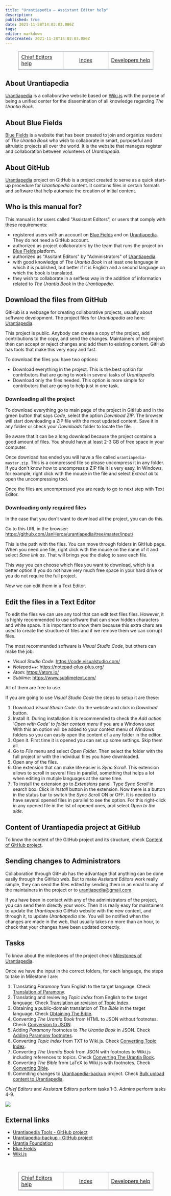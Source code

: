 ```yaml
---
title: "Urantiapedia — Assistant Editor help"
description: 
published: true
date: 2021-11-28T14:02:03.086Z
tags: 
editor: markdown
dateCreated: 2021-11-28T14:02:03.086Z
---
```


<figure class="table">
  <table style="border-bottom:0.2em solid #c8ccd1;border-left:1px solid #c8ccd1;border-right:1px solid #c8ccd1;border-top:1px solid #c8ccd1;table-layout: fixed; width: 100%;">
    <tbody>
      <tr>
        <td style="padding:0.4em 0.5em;border:1px solid #c8ccd1;width:33%;"><a href="/en/help/github">Chief Editors help</a></td>
        <td style="padding:0.4em 0.5em;border:1px solid #c8ccd1;width:33%;text-align: center;"><a href="/en/help">Index</a></td>
        <td style="padding:0.4em 0.5em;border:1px solid #c8ccd1;width:33%;text-align: right;"><a href="/en/help/devs">Developers help</a></td>
      </tr>
    </tbody>
  </table>
</figure>

## About Urantiapedia

[Urantiapedia](https://urantiapedia.org) is a collaborative website based on [Wiki.js](https://js.wiki/) with the purpose of being a unified center for the dissemination of all knowledge regarding *The Urantia Book*.

## About Blue Fields

[Blue Fields](https://blue-fields.netlify.app/) is a website that has been created to join and organize readers of *The Urantia Book* who wish to collaborate in smart, purposeful and altruistic projects all over the world. It is the website that manages register and collaboration between volunteers of *Urantiapedia*.

## About GitHub

[Urantiapedia](https://github.com/JanHerca/urantiapedia) project on GitHub is a project created to serve as a quick start-up procedure for *Urantiapedia* content. It contains files in certain formats and software that help automate the creation of initial content.

## Who is this manual for?

This manual is for users called "Assistant Editors", or users that comply with these requirements:
- registered users with an account on [Blue Fields](https://blue-fields.netlify.app/) and on [Urantiapedia](https://urantiapedia.org). They do not need a GitHub account.
- authorized as project collaborators by the team that runs the project on [Blue Fields](https://blue-fields.netlify.app/) platform.
- authorized as "Assitant Editors" by "Administrators" of [Urantiapedia](https://urantiapedia.org).
- with good knowledge of *The Urantia Book* in at least one language in which it is published, but better if it is English and a second language on which the book is translated.
- they wish to collaborate in a selfless way in the addition of information related to *The Urantia Book* in the *Urantiapedia*.

## Download the files from GitHub

GitHub is a webpage for creating collaborative projects, usually about software development. The project files for *Urantiapedia* are here: [Urantiapedia](https://github.com/JanHerca/urantiapedia).

This project is public. Anybody can create a copy of the project, add contributions to the copy, and send the changes. Maintainers of the project then can accept or reject changes and add them to existing content. GitHub has tools that make this very easy and fast.

To download the files you have two options:
- Download everything in the project. This is the best option for contributors that are going to work in several tasks of *Urantiapedia*.
- Download only the files needed. This option is more simple for contributors that are going to help just in one task.

### Downloading all the project

To download everything go to main page of the project in GitHub and in the green button that says *Code*, select the option *Download ZIP*. The browser will start downloading a ZIP file with the most updated content. Save it in any folder or check your *Downloads* folder to locate the file.

Be aware that it can be a long download because the project contains a good amount of files. You should have at least 2-3 GB of free space in your computer.

Once download has ended you will have a file called `urantiapedia-master.zip`. This is a compressed file so please uncompress it in any folder. If you don't know how to uncompress a ZIP file it is very easy. In Windows, for example, right click with the mouse in the file and select *Extract all* to open the uncompressing tool.

Once the files are uncompressed you are ready to go to next step with Text Editor.

### Downloading only required files

In the case that you don't want to download all the project, you can do this.

Go to this URL in the browser: https://github.com/JanHerca/urantiapedia/tree/master/input/

This is the path with the files. You can move through folders in GitHub page. When you need one file, right click with the mouse on the name of it and select *Save link as*. That will brings you the dialog to save each file.

This way you can choose which files you want to download, which is a better option if you do not have very much free space in your hard drive or you do not require the full project.

Now we can edit them in a Text Editor.

## Edit the files in a Text Editor

To edit the files we can use any tool that can edit text files files. However, it is highly recommended to use software that can show hidden characters and white space. It is important to show them because this extra chars are used to create the structure of files and if we remove them we can corrupt files.

The most recommended software is *Visual Studio Code*, but others can make the job:
* *Visual Studio Code*: https://code.visualstudio.com/
* *Notepad++*: https://notepad-plus-plus.org/
* *Atom*: https://atom.io/
* *Sublime*: https://www.sublimetext.com/

All of them are free to use.

If you are going to use *Visual Studio Code* the steps to setup it are these:
1. Download *Visual Studio Code*. Go the website and click in *Download* button.
2. Install it. During installation it is recommended to check the *Add action 'Open with Code' to folder context menu* if you are a Windows user. With this an option will be added to your context menu of Windows folders so you can easily open the content of a any folder in the editor.
3. Open it. First time it is opened you can set up some settings. Skip them all.
4. Go to *File* menu and select *Open Folder*. Then select the folder with the full project or with the individual files you have downloaded.
5. Open any of the files.
6. One extension that can make life easier is *Sync Scroll*. This extension allows to scroll in several files in parallel, something that helps a lot when editing in mutiple languages at the same time.
7. To install the extension go to *Extensions* panel. Type *Sync Scroll* in search box. Click in *Install* button in the extension. Now there is a button in the status bar to switch the *Sync Scroll* ON or OFF. It is needed to have several opened files in parallel to see the option. For this right-click in any opened file in the list of opened ones, and select *Open to the side*.

## Content of Urantiapedia project at GitHub

To know the content of the GitHub project and its structure, check [Content of GitHub project](/en/help/github_content).

## Sending changes to Administrators

Collaboration through GitHub has the advantage that anything can be done easily through the GitHub web. But to make *Assistant Editors* work really simple, they can send the files edited by sending them in an email to any of the maintainers in the project or to urantiapedia@gmail.com.

If you have been in contact with any of the administrators of the project, you can send them directly your work. Then it is really easy for maintainers to update the *Urantiapedia* GitHub website with the new content, and through it, to update *Urantiapedia* site. You will be notified when the changes are made in the web, that usually takes no more than an hour, to check that your changes have been updated correctly.

## Tasks

To know about the milestones of the project check [Milestones of Urantiapedia](/en/help/phases).

Once we have the input in the correct folders, for each language, the steps to take in Milestone I are:
1. Translating *Paramony* from English to the target language. Check [Translation of Paramony](/en/help/github_paramony).
2. Translating and reviewing *Topic Index* from English to the target language. Check [Translation an revision of Topic Index](/en/help/github_topicindex).
3. Obtaining a public-domain translation of *The Bible* in the target language. Check [Obtaining The Bible](/en/help/github_bible).
4. Converting *The Urantia Book* from HTML to JSON without footnotes. Check [Conversion to JSON](/en/help/github_book_json).
5. Adding *Paramony* footnotes to *The Urantia Book* in JSON. Check [Adding Paramony footnotes](/en/help/github_footnotes).
6. Converting *Topic index* from TXT to Wiki.js. Check [Converting Topic Index](/en/help/github_topicindex_to_wiki).
7. Converting *The Urantia Book* from JSON with footnotes to Wiki.js including references to topics. Check [Converting The Urantia Book](/en/help/github_book_to_wiki).
8. Converting *The Bible* from LaTeX to Wiki.js with footnotes. Check [Converting Bible](/en/help/github_bible_to_wiki).
9. Commiting changes to [Urantiapedia-backup](https://github.com/JanHerca/urantiapedia-backup) project. Check [Bulk upload content to Urantiapedia](/en/help/github_upload).

*Chief Editors* and *Assistant Editors* perform tasks 1-3. *Admins* perform tasks 4-9.

![](/image/formats.png)

## External links

- [Urantiapedia Tools - GitHub project](https://github.com/JanHerca/urantiapedia)
- [Urantiapedia-backup - GitHub project](https://github.com/JanHerca/urantiapedia-backup)
- [Urantia Foundation](https://www.urantia.org/)
- [Blue Fields](https://blue-fields.netlify.app/)
- [Wiki.js](https://js.wiki/)

<br>

<figure class="table">
  <table style="border-bottom:0.2em solid #c8ccd1;border-left:1px solid #c8ccd1;border-right:1px solid #c8ccd1;border-top:1px solid #c8ccd1;table-layout: fixed; width: 100%;">
    <tbody>
      <tr>
        <td style="padding:0.4em 0.5em;border:1px solid #c8ccd1;width:33%;"><a href="/en/help/github">Chief Editors help</a></td>
        <td style="padding:0.4em 0.5em;border:1px solid #c8ccd1;width:33%;text-align: center;"><a href="/en/help">Index</a></td>
        <td style="padding:0.4em 0.5em;border:1px solid #c8ccd1;width:33%;text-align: right;"><a href="/en/help/devs">Developers help</a></td>
      </tr>
    </tbody>
  </table>
</figure>